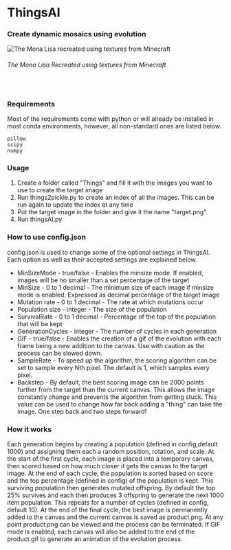 # ThingsAI
### Create dynamic mosaics using evolution

<img src="sample.gif" alt="The Mona Lisa recreated using textures from Minecraft"/>

###### The Mona Lisa Recreated using textures from Minecraft
<br>

### Requirements
Most of the requirements come with python or will already be installed in most conda environments, however, all non-standard ones are listed below.
```
pillow
scipy
numpy
```

### Usage
1. Create a folder called "Things" and fill it with the images you want to use to create the target image
2. Run things2pickle.py to create an index of all the images. This can be run again to update the index at any time
3. Put the target image in the folder and give it the name "target.png"
4. Run thingsAI.py  
   
### How to use config.json
config.json is used to change some of the optional settings in ThingsAI. Each option as well as their accepted settings are explained below.

- MinSizeMode - true/false - Enables the minsize mode. If enabled, images will be no smaller than a set percentage of the target
- MinSize - 0 to 1 decimal - The minimum size of each image if minsize mode is enabled. Expressed as decimal percentage of the target image
- Mutation rate - 0 to 1 decimal - The rate at which mutations occur
- Population size - integer - The size of the population
- SurvivalRate - 0 to 1 decimal - Percentage of the top of the population that will be kept
- GenerationCycles - integer - The number of cycles in each generation
- GIF - true/false - Enables the creation of a gif of the evolution with each frame being a new addition to the canvas. Use with caution as the process can be slowed down.
- SampleRate - To speed up the algorithm, the scoring algorithm can be set to sample every Nth pixel. The default is 1, which samples every pixel.
- Backstep - By default, the best scoring image can be 2000 points further from the target than the current canvas. This allows the image constantly change and prevents the algorithm from getting stuck. This value can be used to change how far back adding a "thing" can take the image. One step back and two steps forward!

### How it works
Each generation begins by creating a population (defined in config,default 1000) and assigning them each a random position, rotation, and scale. At the start of the first cycle, each image is placed into a temporary canvas, then scored based on how much closer it gets the canvas to the target image. At the end of each cycle, the population is sorted based on score and the top percentage (defined in config) of the population is kept. This surviving population then generates mutated offspring. By default the top 25% survives and each then produces 3 offspring to generate the next 1000 item population. This repeats for a number of cycles (defined in config, default 10). At the end of the final cycle, the best image is permanently added to the canvas and the current canvas is saved as product.png. At any point product.png can be viewed and the process can be terminated. If GIF mode is enabled, each canvas will also be added to the end of the product.gif to generate an animation of the evolution process.

